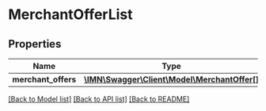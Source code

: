 # MerchantOfferList

## Properties
Name | Type | Description | Notes
------------ | ------------- | ------------- | -------------
**merchant_offers** | [**\IMN\Swagger\Client\Model\MerchantOffer[]**](MerchantOffer.md) |  | [optional] 

[[Back to Model list]](../README.md#documentation-for-models) [[Back to API list]](../README.md#documentation-for-api-endpoints) [[Back to README]](../README.md)



